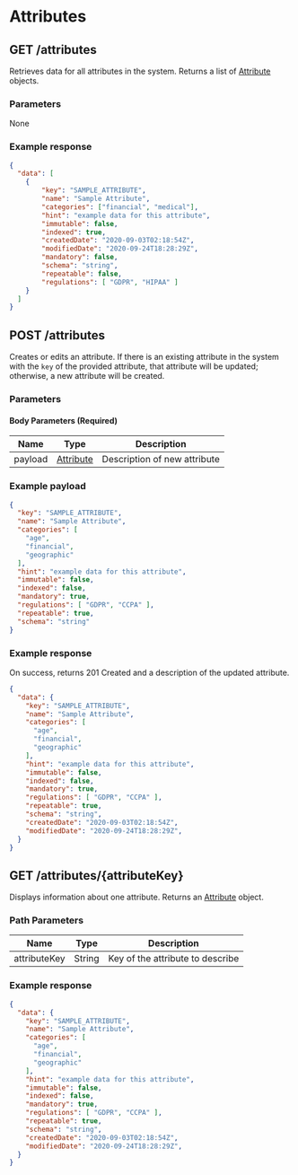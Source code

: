 # Attributes

## GET /attributes
Retrieves data for all attributes in the system. Returns a list of [Attribute](/glossary/attribute) objects.

### Parameters
None

### Example response
```json
{
  "data": [
    {
        "key": "SAMPLE_ATTRIBUTE",
        "name": "Sample Attribute",
        "categories": ["financial", "medical"],
        "hint": "example data for this attribute",
        "immutable": false,
        "indexed": true,
        "createdDate": "2020-09-03T02:18:54Z",
        "modifiedDate": "2020-09-24T18:28:29Z",
        "mandatory": false,
        "schema": "string",
        "repeatable": false,
        "regulations": [ "GDPR", "HIPAA" ]
    }
  ]
}
```

## POST /attributes
Creates or edits an attribute. If there is an existing attribute in the system with the `key` of the provided attribute, that attribute will be updated; otherwise, a new attribute will be created.

### Parameters

#### Body Parameters (Required)
|Name            |Type                           |Description                  |
|----------------|-------------------------------|-----------------------------|
|payload         |[Attribute](/glossary/attribute)        |Description of new attribute |

### Example payload

```json
{
  "key": "SAMPLE_ATTRIBUTE",
  "name": "Sample Attribute",
  "categories": [
    "age",
    "financial",
    "geographic"
  ],
  "hint": "example data for this attribute",
  "immutable": false,
  "indexed": false,
  "mandatory": true,
  "regulations": [ "GDPR", "CCPA" ],
  "repeatable": true,
  "schema": "string"
}
```

### Example response
On success, returns 201 Created and a description of the updated attribute.

```json
{
  "data": {
    "key": "SAMPLE_ATTRIBUTE",
    "name": "Sample Attribute",
    "categories": [
      "age",
      "financial",
      "geographic"
    ],
    "hint": "example data for this attribute",
    "immutable": false,
    "indexed": false,
    "mandatory": true,
    "regulations": [ "GDPR", "CCPA" ],
    "repeatable": true,
    "schema": "string",
    "createdDate": "2020-09-03T02:18:54Z",
    "modifiedDate": "2020-09-24T18:28:29Z",
  }
}
```

## GET /attributes/{attributeKey}
Displays information about one attribute. Returns an [Attribute](/glossary/attribute) object.

### Path Parameters
|Name            |Type                           |Description                  |
|----------------|-------------------------------|-----------------------------|
|attributeKey    |String                         |Key of the attribute to describe        |

### Example response
```json
{
  "data": {
    "key": "SAMPLE_ATTRIBUTE",
    "name": "Sample Attribute",
    "categories": [
      "age",
      "financial",
      "geographic"
    ],
    "hint": "example data for this attribute",
    "immutable": false,
    "indexed": false,
    "mandatory": true,
    "regulations": [ "GDPR", "CCPA" ],
    "repeatable": true,
    "schema": "string",
    "createdDate": "2020-09-03T02:18:54Z",
    "modifiedDate": "2020-09-24T18:28:29Z",
  }
}
```
